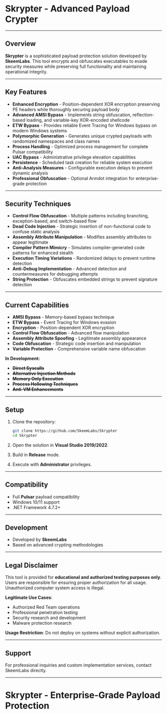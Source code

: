 # Skrypter - Advanced Payload Crypter

---

## Overview

**Skrypter** is a sophisticated payload protection solution developed by **SkeemLabs**. This tool encrypts and obfuscates executables to evade security measures while preserving full functionality and maintaining operational integrity.

---

## Key Features

- **Enhanced Encryption** - Position-dependent XOR encryption preserving PE headers while thoroughly securing payload body
- **Advanced AMSI Bypass** - Implements string obfuscation, reflection-based loading, and variable-key XOR-encoded shellcode
- **ETW Bypass** - Provides reliable Event Tracing for Windows bypass on modern Windows systems
- **Polymorphic Generation** - Generates unique crypted payloads with randomized namespaces and class names
- **Process Handling** - Optimized process management for complete Pulsar compatibility
- **UAC Bypass** - Administrative privilege elevation capabilities
- **Persistence** - Scheduled task creation for reliable system execution
- **Anti-Analysis Measures** - Configurable execution delays to prevent dynamic analysis
- **Professional Obfuscation** - Optional Armdot integration for enterprise-grade protection

---

## Security Techniques

- **Control Flow Obfuscation** - Multiple patterns including branching, exception-based, and switch-based flow
- **Dead Code Injection** - Strategic insertion of non-functional code to confuse static analysis
- **Assembly Attribute Manipulation** - Modifies assembly attributes to appear legitimate
- **Compiler Pattern Mimicry** - Simulates compiler-generated code patterns for enhanced stealth
- **Execution Timing Variations** - Randomized delays to prevent runtime detection
- **Anti-Debug Implementation** - Advanced detection and countermeasures for debugging attempts
- **String Protection** - Obfuscates embedded strings to prevent signature detection

---

## Current Capabilities

- **AMSI Bypass** - Memory-based bypass technique
- **ETW Bypass** - Event Tracing for Windows evasion
- **Encryption** - Position-dependent XOR encryption
- **Control Flow Obfuscation** - Advanced flow manipulation
- **Assembly Attribute Spoofing** - Legitimate assembly appearance
- **Code Obfuscation** - Strategic code insertion and manipulation
- **Variable Protection** - Comprehensive variable name obfuscation

**In Development:**
- **~~Direct Syscalls~~**
- **~~Alternative Injection Methods~~**
- **~~Memory Only Execution~~**
- **~~Process Hollowing Techniques~~**
- **~~Anti-VM Enhancements~~**

---

## Setup

1. Clone the repository:
    ```bash
    git clone https://github.com/SkeemLabs/Skrypter
    cd Skrypter
    ```

2. Open the solution in **Visual Studio 2019/2022**.

3. Build in **Release** mode.

4. Execute with **Administrator** privileges.

---

## Compatibility

- Full **Pulsar** payload compatibility
- Windows 10/11 support
- .NET Framework 4.7.2+

---

## Development

- Developed by **SkeemLabs**
- Based on advanced crypting methodologies

---

## Legal Disclaimer

This tool is provided for **educational and authorized testing purposes only**.  
Users are responsible for ensuring proper authorization for all usage.  
Unauthorized computer system access is illegal.

**Legitimate Use Cases**:
- Authorized Red Team operations
- Professional penetration testing
- Security research and development
- Malware protection research

**Usage Restriction**: Do not deploy on systems without explicit authorization.

---

## Support

For professional inquiries and custom implementation services, contact SkeemLabs directly.

---

# Skrypter - Enterprise-Grade Payload Protection
